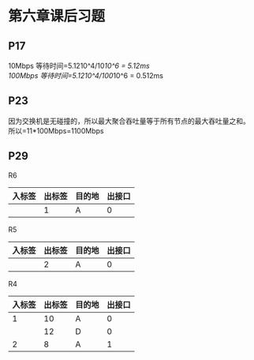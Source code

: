 # 第六章课后习题
## P17
10Mbps 等待时间=5.1210^4/10*10^6 = 5.12ms  
100Mbps 等待时间=5.1210^4/100*10^6 = 0.512ms

## P23
因为交换机是无碰撞的，所以最大聚合吞吐量等于所有节点的最大吞吐量之和。
所以=11*100Mbps=1100Mbps

## P29

R6

| 入标签 | 出标签 | 目的地 | 出接口 |
| ------ | ------ | ------ | ------ |
|        | 1      | A      | 0      |

R5

| 入标签 | 出标签 | 目的地 | 出接口 |
| ------ | ------ | ------ | ------ |
|        | 2      | A      | 0      |

R4

| 入标签 | 出标签 | 目的地 | 出接口 |
| ------ | ------ | ------ | ------ |
| 1      | 10     | A      | 0      |
|        | 12     | D      | 0      |
| 2      | 8      | A      | 1      |
